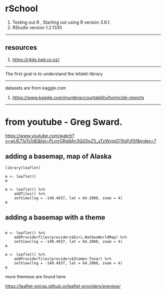 # rSchool
1. Testing out R , Starting out using R version 3.6.1.
2. RStudio version 1.2.1335

***
## resources
1. https://r4ds.had.co.nz/

***
The first goal is to understand the lefalet-library

***
datasets are from kaggle.com
1. https://www.kaggle.com/murderaccountability/homicide-reports

***
# from youtube - Greg Sward.
https://www.youtube.com/watch?v=wUE71sTs1dE&list=PLmrGRg8An3QG5pZ5_sTzWyjqGTRsPJfSf&index=7

## adding a basemap, map of Alaska
```
library(leaflet)

m <- leaflet()
m

m <- leaflet() %>% 
    addTiles() %>%
    setView(lng = -149.4937, lat = 64.2008, zoom = 4)
m
```

## adding a basemap with a theme 

```

m <- leaflet() %>% 
    addProviderTiles(providers$Esri.NatGeoWorldMap) %>%
    setView(lng = -149.4937, lat = 64.2008, zoom = 4)
m

m <- leaflet() %>% 
    addProviderTiles(providers$Stamen.Toner) %>%
    setView(lng = -149.4937, lat = 64.2008, zoom = 4)
m
```

more themese are found here <p>
 https://leaflet-extras.github.io/leaflet-providers/preview/ 
    
 
